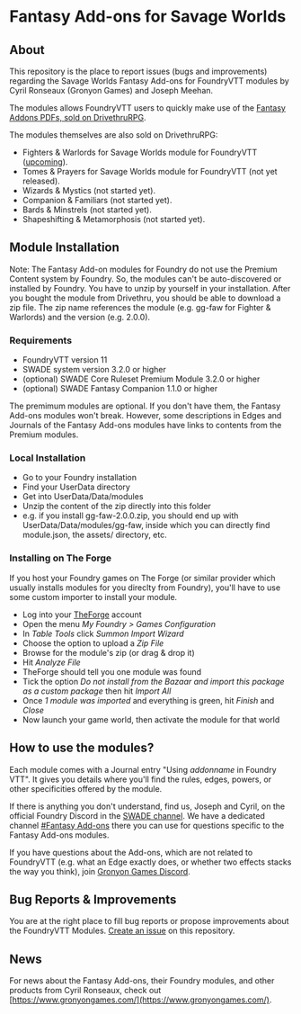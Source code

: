 # Fantasy Add-ons for Savage Worlds

## About

This repository is the place to report issues (bugs and improvements) regarding the Savage Worlds Fantasy Add-ons for FoundryVTT modules by Cyril Ronseaux (Gronyon Games) and Joseph Meehan.

The modules allows FoundryVTT users to quickly make use of the [Fantasy Addons PDFs, sold on DrivethruRPG](https://www.drivethrurpg.com/product/307184/Fantasy-AddOns-Pack-BUNDLE).

The modules themselves are also sold on DrivethruRPG:
* Fighters & Warlords for Savage Worlds module for FoundryVTT ([upcoming](https://www.drivethrurpg.com/product/452652/Fighters--Warlords-for-FoundryVTT)).
* Tomes & Prayers for Savage Worlds module for FoundryVTT (not yet released).
* Wizards & Mystics (not started yet).
* Companion & Familiars (not started yet).
* Bards & Minstrels (not started yet).
* Shapeshifting & Metamorphosis (not started yet).

## Module Installation

Note: The Fantasy Add-on modules for Foundry do not use the Premium Content system by Foundry. So, the modules can't be auto-discovered or installed by Foundry. You have to unzip by yourself in your installation.
After you bought the module from Drivethru, you should be able to download a zip file. The zip name references the module (e.g. gg-faw for Fighter & Warlords) and the version (e.g. 2.0.0).

### Requirements

* FoundryVTT version 11
* SWADE system version 3.2.0 or higher
* (optional) SWADE Core Ruleset Premium Module 3.2.0 or higher
* (optional) SWADE Fantasy Companion 1.1.0 or higher

The premimum modules are optional. If you don't have them, the Fantasy Add-ons modules won't break.
However, some descriptions in Edges and Journals of the Fantasy Add-ons modules have links to contents from the Premium modules.

### Local Installation

* Go to your Foundry installation
* Find your UserData directory
* Get into UserData/Data/modules
* Unzip the content of the zip directly into this folder
*   e.g. if you install gg-faw-2.0.0.zip, you should end up with UserData/Data/modules/gg-faw, inside which you can directly find module.json, the assets/ directory, etc.

### Installing on The Forge

If you host your Foundry games on The Forge (or similar provider which usually installs modules for you direclty from Foundry), you'll have to use some custom importer to install your module. 

* Log into your [TheForge](https://forge-vtt.com/) account
* Open the menu _My Foundry > Games Configuration_
* In _Table Tools_ click _Summon Import Wizard_
* Choose the option to upload a _Zip File_
* Browse for the module's zip (or drag & drop it)
* Hit _Analyze File_
* TheForge should tell you one module was found
* Tick the option _Do not install from the Bazaar and import this package as a custom package_ then hit _Import All_
* Once _1 module was imported_ and everything is green, hit _Finish_ and _Close_
* Now launch your game world, then activate the module for that world

## How to use the modules?

Each module comes with a Journal entry "Using _addonname_ in Foundry VTT". It gives you details where you'll find the rules, edges, powers, or other specificities offered by the module.

If there is anything you don't understand, find us, Joseph and Cyril, on the official Foundry Discord in the [SWADE channel](https://discord.com/channels/170995199584108546/715780900322803753).
We have a dedicated channel [#Fantasy Add-ons](https://discord.com/channels/170995199584108546/1160532496501461162) there you can use for questions specific to the Fantasy Add-ons modules.

If you have questions about the Add-ons, which are not related to FoundryVTT (e.g. what an Edge exactly does, or whether two effects stacks the way you think), join [Gronyon Games Discord](https://discord.gg/YQERjfzwUB).

## Bug Reports & Improvements

You are at the right place to fill bug reports or propose improvements about the FoundryVTT Modules. [Create an issue](https://github.com/CyrilRonseaux/sw-fantasy-addons/issues/new/choose) on this repository.

## News

For news about the Fantasy Add-ons, their Foundry modules, and other products from Cyril Ronseaux, check out [https://www.gronyongames.com/](https://www.gronyongames.com/).

